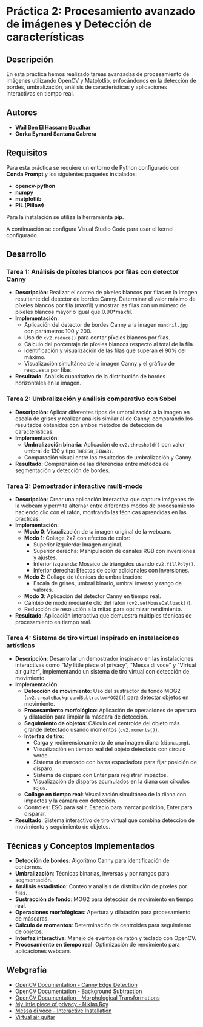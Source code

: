 # Práctica 2: Procesamiento avanzado de imágenes y Detección de características

## Descripción

En esta práctica hemos realizado tareas avanzadas de procesamiento de imágenes utilizando OpenCV y Matplotlib, enfocándonos en la detección de bordes, umbralización, análisis de características y aplicaciones interactivas en tiempo real.

## Autores

- **Wail Ben El Hassane Boudhar**
- **Gorka Eymard Santana Cabrera**

## Requisitos

Para esta práctica se requiere un entorno de Python configurado con **Conda Prompt** y los siguientes paquetes instalados:
- **opencv-python**
- **numpy**
- **matplotlib**
- **PIL (Pillow)**

Para la instalación se utiliza la herramienta **pip**.

A continuación se configura Visual Studio Code para usar el kernel configurado.

## Desarrollo

### Tarea 1: Análisis de píxeles blancos por filas con detector Canny
- **Descripción**: Realizar el conteo de píxeles blancos por filas en la imagen resultante del detector de bordes Canny. Determinar el valor máximo de píxeles blancos por fila (maxfil) y mostrar las filas con un número de píxeles blancos mayor o igual que 0.90*maxfil.
- **Implementación**:
  - Aplicación del detector de bordes Canny a la imagen `mandril.jpg` con parámetros 100 y 200.
  - Uso de `cv2.reduce()` para contar píxeles blancos por filas.
  - Cálculo del porcentaje de píxeles blancos respecto al total de la fila.
  - Identificación y visualización de las filas que superan el 90% del máximo.
  - Visualización simultánea de la imagen Canny y el gráfico de respuesta por filas.
- **Resultado**: Análisis cuantitativo de la distribución de bordes horizontales en la imagen.

### Tarea 2: Umbralización y análisis comparativo con Sobel
- **Descripción**: Aplicar diferentes tipos de umbralización a la imagen en escala de grises y realizar análisis similar al de Canny, comparando los resultados obtenidos con ambos métodos de detección de características.
- **Implementación**:
  - **Umbralización binaria**: Aplicación de `cv2.threshold()` con valor umbral de 130 y tipo `THRESH_BINARY`.
  - Comparación visual entre los resultados de umbralización y Canny.
- **Resultado**: Comprensión de las diferencias entre métodos de segmentación y detección de bordes.

### Tarea 3: Demostrador interactivo multi-modo
- **Descripción**: Crear una aplicación interactiva que capture imágenes de la webcam y permita alternar entre diferentes modos de procesamiento haciendo clic con el ratón, mostrando las técnicas aprendidas en las prácticas.
- **Implementación**:
  - **Modo 0**: Visualización de la imagen original de la webcam.
  - **Modo 1**: Collage 2x2 con efectos de color:
    - Superior izquierda: Imagen original.
    - Superior derecha: Manipulación de canales RGB con inversiones y ajustes.
    - Inferior izquierda: Mosaico de triángulos usando `cv2.fillPoly()`.
    - Inferior derecha: Efectos de color adicionales con inversiones.
  - **Modo 2**: Collage de técnicas de umbralización:
    - Escala de grises, umbral binario, umbral inverso y rango de valores.
  - **Modo 3**: Aplicación del detector Canny en tiempo real.
  - Cambio de modo mediante clic del ratón (`cv2.setMouseCallback()`).
  - Reducción de resolución a la mitad para optimizar rendimiento.
- **Resultado**: Aplicación interactiva que demuestra múltiples técnicas de procesamiento en tiempo real.

### Tarea 4: Sistema de tiro virtual inspirado en instalaciones artísticas
- **Descripción**: Desarrollar un demostrador inspirado en las instalaciones interactivas como "My little piece of privacy", "Messa di voce" y "Virtual air guitar", implementando un sistema de tiro virtual con detección de movimiento.
- **Implementación**:
  - **Detección de movimiento**: Uso del sustractor de fondo MOG2 (`cv2.createBackgroundSubtractorMOG2()`) para detectar objetos en movimiento.
  - **Procesamiento morfológico**: Aplicación de operaciones de apertura y dilatación para limpiar la máscara de detección.
  - **Seguimiento de objetos**: Cálculo del centroide del objeto más grande detectado usando momentos (`cv2.moments()`).
  - **Interfaz de tiro**:
    - Carga y redimensionamiento de una imagen diana (`diana.png`).
    - Visualización en tiempo real del objeto detectado con círculo verde.
    - Sistema de marcado con barra espaciadora para fijar posición de disparo.
    - Sistema de disparo con Enter para registrar impactos.
    - Visualización de disparos acumulados en la diana con círculos rojos.
  - **Collage en tiempo real**: Visualización simultánea de la diana con impactos y la cámara con detección.
  - Controles: ESC para salir, Espacio para marcar posición, Enter para disparar.
- **Resultado**: Sistema interactivo de tiro virtual que combina detección de movimiento y seguimiento de objetos.

## Técnicas y Conceptos Implementados

- **Detección de bordes**: Algoritmo Canny para identificación de contornos.
- **Umbralización**: Técnicas binarias, inversas y por rangos para segmentación.
- **Análisis estadístico**: Conteo y análisis de distribución de píxeles por filas.
- **Sustracción de fondo**: MOG2 para detección de movimiento en tiempo real.
- **Operaciones morfológicas**: Apertura y dilatación para procesamiento de máscaras.
- **Cálculo de momentos**: Determinación de centroides para seguimiento de objetos.
- **Interfaz interactiva**: Manejo de eventos de ratón y teclado con OpenCV.
- **Procesamiento en tiempo real**: Optimización de rendimiento para aplicaciones webcam.

## Webgrafía

- [OpenCV Documentation - Canny Edge Detection](https://docs.opencv.org/4.x/da/d22/tutorial_py_canny.html)
- [OpenCV Documentation - Background Subtraction](https://docs.opencv.org/4.x/d1/dc5/tutorial_background_subtraction.html)
- [OpenCV Documentation - Morphological Transformations](https://docs.opencv.org/4.x/d9/d61/tutorial_py_morphological_ops.html)
- [My little piece of privacy - Niklas Roy](https://www.niklasroy.com/project/88/my-little-piece-of-privacy)
- [Messa di voce - Interactive Installation](https://youtu.be/GfoqiyB1ndE?feature=shared)
- [Virtual air guitar](https://youtu.be/FIAmyoEpV5c?feature=shared)

